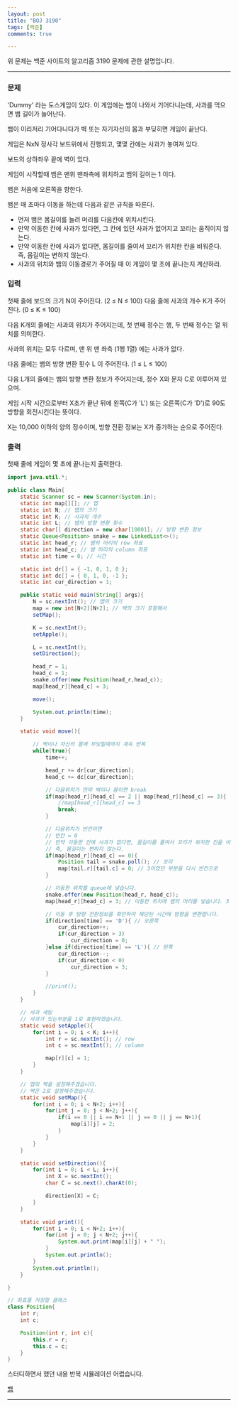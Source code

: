```yaml
---
layout: post
title: "BOJ 3190"
tags: [백준]
comments: true

---
```


위 문제는 백준 사이트의 알고리즘 3190 문제에 관한 설명입니다.<br>

---

### 문제

 'Dummy' 라는 도스게임이 있다. 이 게임에는 뱀이 나와서 기어다니는데, 사과를 먹으면 뱀 길이가 늘어난다.
 
 뱀이 이리저리 기어다니다가 벽 또는 자기자신의 몸과 부딪히면 게임이 끝난다.

게임은 NxN 정사각 보드위에서 진행되고, 몇몇 칸에는 사과가 놓여져 있다.

보드의 상하좌우 끝에 벽이 있다.

게임이 시작할때 뱀은 맨위 맨좌측에 위치하고 뱀의 길이는 1 이다.

뱀은 처음에 오른쪽을 향한다.

뱀은 매 초마다 이동을 하는데 다음과 같은 규칙을 따른다.

* 먼저 뱀은 몸길이를 늘려 머리를 다음칸에 위치시킨다.
* 만약 이동한 칸에 사과가 있다면, 그 칸에 있던 사과가 없어지고 꼬리는 움직이지 않는다.
* 만약 이동한 칸에 사과가 없다면, 몸길이를 줄여서 꼬리가 위치한 칸을 비워준다. 즉, 몸길이는 변하지 않는다.
* 사과의 위치와 뱀의 이동경로가 주어질 때 이 게임이 몇 초에 끝나는지 계산하라.

### 입력

첫째 줄에 보드의 크기 N이 주어진다. (2 ≤ N ≤ 100) 다음 줄에 사과의 개수 K가 주어진다. (0 ≤ K ≤ 100)

다음 K개의 줄에는 사과의 위치가 주어지는데, 첫 번째 정수는 행, 두 번째 정수는 열 위치를 의미한다.

사과의 위치는 모두 다르며, 맨 위 맨 좌측 (1행 1열) 에는 사과가 없다.

다음 줄에는 뱀의 방향 변환 횟수 L 이 주어진다. (1 ≤ L ≤ 100)

다음 L개의 줄에는 뱀의 방향 변환 정보가 주어지는데,  정수 X와 문자 C로 이루어져 있으며.

게임 시작 시간으로부터 X초가 끝난 뒤에 왼쪽(C가 'L') 또는 오른쪽(C가 'D')로 90도 방향을 회전시킨다는 뜻이다.

X는 10,000 이하의 양의 정수이며, 방향 전환 정보는 X가 증가하는 순으로 주어진다.

### 출력

첫째 줄에 게임이 몇 초에 끝나는지 출력한다.

```java
import java.util.*;

public class Main{
	static Scanner sc = new Scanner(System.in);
	static int map[][]; // 맵
	static int N; // 맵의 크기
	static int K; // 사과의 개수
	static int L; // 뱀의 방향 변환 횟수
	static char[] direction = new char[10001]; // 방향 변환 정보
	static Queue<Position> snake = new LinkedList<>();
	static int head_r; // 뱀의 머리의 row 좌표
	static int head_c; // 뱀 머리의 column 좌표
	static int time = 0; // 시간

	static int dr[] = { -1, 0, 1, 0 };
	static int dc[] = { 0, 1, 0, -1 };
	static int cur_direction = 1; 

	public static void main(String[] args){
		N = sc.nextInt(); // 맵의 크기
		map = new int[N+2][N+2]; // 벽의 크기 포함해서
		setMap();

		K = sc.nextInt();  
		setApple();

		L = sc.nextInt();
		setDirection();

		head_r = 1;
		head_c = 1;
		snake.offer(new Position(head_r,head_c));
		map[head_r][head_c] = 3;

		move();

		System.out.println(time);
	}

	static void move(){

		// 벽이나 자신의 몸에 부딪힐때까지 계속 반복
		while(true){
			time++;  

			head_r += dr[cur_direction];  
			head_c += dc[cur_direction]; 

			// 다음위치가 만약 벽이나 몸이면 break
			if(map[head_r][head_c] == 2 || map[head_r][head_c] == 3){
				//map[head_r][head_c] == 3
				break;
			}

			// 다음위치가 빈칸이면
			// 빈칸 = 0
			// 만약 이동한 칸에 사과가 없다면, 몸길이를 줄여서 꼬리가 위치한 칸을 비워준다.
			// 즉, 몸길이는 변하지 않는다.
			if(map[head_r][head_c] == 0){
				Position tail = snake.poll(); // 꼬리
				map[tail.r][tail.c] = 0; // 3이었던 부분을 다시 빈칸으로
			}

			// 이동한 위치를 queue에 넣습니다.
			snake.offer(new Position(head_r, head_c));
			map[head_r][head_c] = 3; // 이동한 위치에 뱀의 머리를 넣습니다. 3

			// 이동 후 방향 전환정보를 확인하여 해당된 시간에 방향을 변환합니다.
			if(direction[time] == 'D'){ // 오른쪽
				cur_direction++;
				if(cur_direction > 3)
					cur_direction = 0;
			}else if(direction[time] == 'L'){ // 왼쪽
				cur_direction--;
				if(cur_direction < 0)
					cur_direction = 3;
			}

			//print();
		}
	}

	// 사과 세팅
	// 사과가 있는부분을 1로 표현하겠습니다.
	static void setApple(){
		for(int i = 0; i < K; i++){
			int r = sc.nextInt(); // row
			int c = sc.nextInt(); // column

			map[r][c] = 1;
		}
	}

	// 맵의 벽을 설정해주겠습니다.
	// 벽은 2로 설정해주겠습니다.
	static void setMap(){
		for(int i = 0; i < N+2; i++){
			for(int j = 0; j < N+2; j++){
				if(i == 0 || i == N+1 || j == 0 || j == N+1){
					map[i][j] = 2;
				}
			}
		}
	}

	static void setDirection(){
		for(int i = 0; i < L; i++){
			int X = sc.nextInt();
			char C = sc.next().charAt(0);

			direction[X] = C;
		}
	}

	static void print(){
		for(int i = 0; i < N+2; i++){
			for(int j = 0; j < N+2; j++){
				System.out.print(map[i][j] + " ");
			}
			System.out.println();
		}
		System.out.println();
	}

}

// 좌표를 저장할 클래스
class Position{
	int r;
	int c;

	Position(int r, int c){
		this.r = r;
		this.c = c;
	}
}
```

스터디하면서 했던 내용 반복 시뮬레이션 어렵습니다.

<a href="https://www.acmicpc.net/problem/3190">뱀</a>

---
